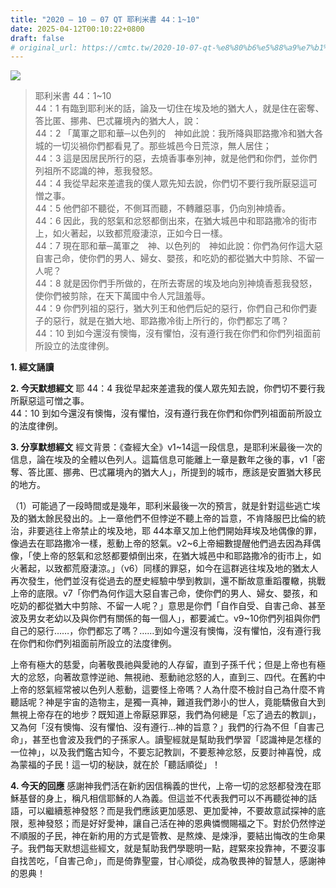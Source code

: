 ```yaml
---
title: "2020 – 10 – 07 QT 耶利米書 44：1~10"
date: 2025-04-12T00:10:22+0800
draft: false
# original_url: https://cmtc.tw/2020-10-07-qt-%e8%80%b6%e5%88%a9%e7%b1%b3%e6%9b%b8-44%ef%bc%9a110
---
```


![](/images/qt.jpg)
> 耶利米書 44：1\~10  
> 44：1 有臨到耶利米的話，論及一切住在埃及地的猶大人，就是住在密奪、答比匿、挪弗、巴忒羅境內的猶大人，說：  
> 44：2 「萬軍之耶和華─以色列的　神如此說：我所降與耶路撒冷和猶大各城的一切災禍你們都看見了。那些城邑今日荒涼，無人居住；  
> 44：3 這是因居民所行的惡，去燒香事奉別神，就是他們和你們，並你們列祖所不認識的神，惹我發怒。  
> 44：4 我從早起來差遣我的僕人眾先知去說，你們切不要行我所厭惡這可憎之事。  
> 44：5 他們卻不聽從，不側耳而聽，不轉離惡事，仍向別神燒香。  
> 44：6 因此，我的怒氣和忿怒都倒出來，在猶大城邑中和耶路撒冷的街市上，如火著起，以致都荒廢淒涼，正如今日一樣。  
> 44：7 現在耶和華─萬軍之　神、以色列的　神如此說：你們為何作這大惡自害己命，使你們的男人、婦女、嬰孩，和吃奶的都從猶大中剪除、不留一人呢？  
> 44：8 就是因你們手所做的，在所去寄居的埃及地向別神燒香惹我發怒，使你們被剪除，在天下萬國中令人咒詛羞辱。  
> 44：9 你們列祖的惡行，猶大列王和他們后妃的惡行，你們自己和你們妻子的惡行，就是在猶大地、耶路撒冷街上所行的，你們都忘了嗎？  
> 44：10 到如今還沒有懊悔，沒有懼怕，沒有遵行我在你們和你們列祖面前所設立的法度律例。

**1. 經文誦讀**

**2.  今天默想經文**
耶 44：4 我從早起來差遣我的僕人眾先知去說，你們切不要行我所厭惡這可憎之事。  
44：10 到如今還沒有懊悔，沒有懼怕，沒有遵行我在你們和你們列祖面前所設立的法度律例。

**3. 分享默想經文**
經文背景：《查經大全》v1\~14這一段信息，是耶利米最後一次的信息，論在埃及的全體以色列人。這篇信息可能離上一章是數年之後的事，v1「密奪、答比匿、挪弗、巴忒羅境內的猶大人」，所提到的城市，應該是安置猶大移民的地方。

（1）可能過了一段時間或是幾年，耶利米最後一次的預言，就是針對這些逃亡埃及的猶太餘民發出的。上一章他們不但悖逆不聽上帝的旨意，不肯降服巴比倫的統治，非要逃往上帝禁止的埃及地，耶 44本章又加上他們開始拜埃及地偶像的罪，像過去在耶路撒冷一樣，惹動上帝的怒氣。v2\~6上帝細數提醒他們過去因為拜偶像，「使上帝的怒氣和忿怒都要傾倒出來，在猶大城邑中和耶路撒冷的街市上，如火著起，以致都荒廢淒涼。」（v6）同樣的罪惡，如今在這群逃往埃及地的猶太人再次發生，他們並沒有從過去的歷史經驗中學到教訓，還不斷故意重蹈覆轍，挑戰上帝的底限。v7「你們為何作這大惡自害己命，使你們的男人、婦女、嬰孩，和吃奶的都從猶大中剪除、不留一人呢？」意思是你們「自作自受、自害己命、甚至波及男女老幼以及與你們有關係的每一個人」，都要滅亡。v9\~10你們列祖與你們自己的惡行……，你們都忘了嗎？……到如今還沒有懊悔，沒有懼怕，沒有遵行我在你們和你們列祖面前所設立的法度律例。

上帝有極大的慈愛，向著敬畏祂與愛祂的人存留，直到子孫千代；但是上帝也有極大的忿怒，向著故意悖逆祂、無視祂、惹動祂忿怒的人，直到三、四代。在舊約中上帝的怒氣經常被以色列人惹動，這要怪上帝嗎？人為什麼不檢討自己為什麼不肯聽話呢？神是宇宙的造物主，是獨一真神，難道我們渺小的世人，竟能驕傲自大到無視上帝存在的地步？既知道上帝厭惡罪惡，我們為何總是「忘了過去的教訓」，又為何「沒有懊悔、沒有懼怕、沒有遵行…神的旨意？」我們的行為不但「自害己命」，甚至也會波及我們的子孫家人。讀聖經就是幫助我們學習「認識神是怎樣的一位神」，以及我們鑑古知今，不要忘記教訓，不要惹神忿怒，反要討神喜悅，成為蒙福的子民！這一切的秘訣，就在於「聽話順從」！

**4. 今天的回應**
感謝神我們活在新約因信稱義的世代，上帝一切的忿怒都發洩在耶穌基督的身上，稱凡相信耶穌的人為義。但這並不代表我們可以不再聽從神的話語，可以繼續惹神發怒？而是我們應該更加感恩、更加愛神，不要故意試探神的底限，惹神發怒；而是好好愛神，讓自己活在神的恩典憐憫賜福之下。對於仍然悖逆不順服的子民，神在新約用的方式是管教、是熬煉、是煉淨，要結出悔改的生命果子。我們每天默想這些經文，就是幫助我們學聰明一點，趕緊來投靠神，不要沒事自找苦吃，「自害己命」，而是倚靠聖靈，甘心順從，成為敬畏神的智慧人，感謝神的恩典！
